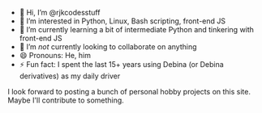 - 👋 Hi, I’m @rjkcodesstuff
- 👀 I’m interested in Python, Linux, Bash scripting, front-end JS
- 🌱 I’m currently learning a bit of intermediate Python and tinkering with front-end JS
- 💞️ I’m *not* currently looking to collaborate on anything
- 😄 Pronouns: He, him
- ⚡ Fun fact: I spent the last 15+ years using Debina (or Debina derivatives) as my daily driver

I look forward to posting a bunch of personal hobby projects on this site. Maybe I'll contribute to something.

<!---
rjkcodesstuff/rjkcodesstuff is a ✨ special ✨ repository because its `README.md` (this file) appears on your GitHub profile.
You can click the Preview link to take a look at your changes.
--->
